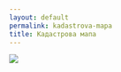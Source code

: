 ```yaml
---
layout: default
permalink: kadastrova-mapa
title: Кадастрова мапа
---
```


![](/trubizh/images/kadastrova-mapa.jpg)
